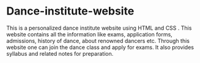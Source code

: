 # Dance-institute-website
This is a personalized dance institute website using HTML and CSS . This website contains all the information like exams, application forms, admissions, history of dance, about renowned dancers etc. Through this website one can join the dance class and apply for exams. It also provides syllabus and related notes for preparation.
